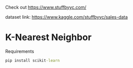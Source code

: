 Check out https://www.stuffbyyc.com/

dataset link: https://www.kaggle.com/stuffbyyc/sales-data
# K-Nearest Neighbor

Requirements
```cmd
pip install scikit-learn

```
